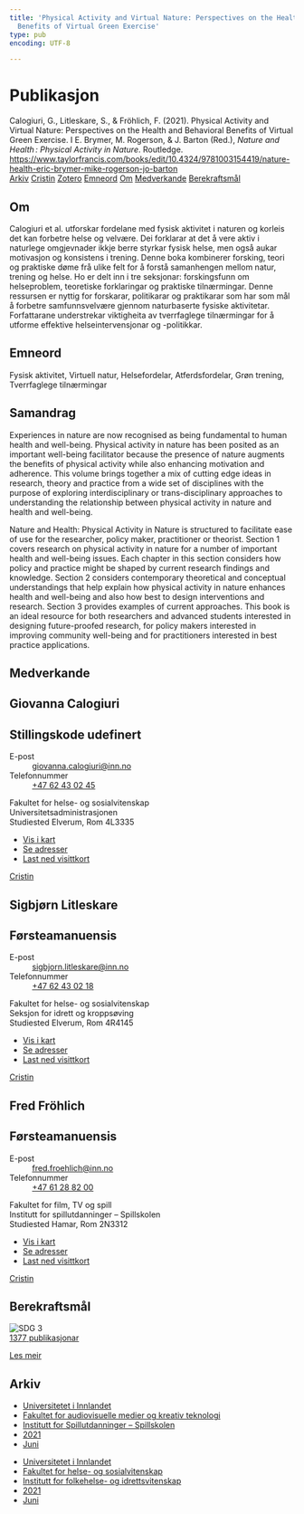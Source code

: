 ```yaml
---
title: 'Physical Activity and Virtual Nature: Perspectives on the Health and Behavioral
  Benefits of Virtual Green Exercise'
type: pub
encoding: UTF-8

---
```

<h1>Publikasjon</h1>
<article id="csl-bib-container-LWRX5D6E" class="csl-bib-container">
  <div class="csl-bib-body"> <div class="csl-entry">Calogiuri, G., Litleskare, S., &#38; Fröhlich, F. (2021). Physical Activity and Virtual Nature: Perspectives on the Health and Behavioral Benefits of Virtual Green Exercise. I E. Brymer, M. Rogerson, &#38; J. Barton (Red.), <i>Nature and Health : Physical Activity in Nature</i>. Routledge. <a href="https://www.taylorfrancis.com/books/edit/10.4324/9781003154419/nature-health-eric-brymer-mike-rogerson-jo-barton">https://www.taylorfrancis.com/books/edit/10.4324/9781003154419/nature-health-eric-brymer-mike-rogerson-jo-barton</a></div> </div>
  <div class="csl-bib-buttons">
    <a href="#taxonomy-article-LWRX5D6E" alt="archive" class="csl-bib-button">Arkiv</a>
    <a href="https://app.cristin.no/results/show.jsf?id=1915385" alt="Cristin" class="csl-bib-button">Cristin</a>
    <a href="http://zotero.org/groups/5881554/items/LWRX5D6E" alt="Zotero" class="csl-bib-button">Zotero</a>
    <a href="#keywords-article-LWRX5D6E" alt="keywords" class="csl-bib-button">Emneord</a>
    <a href="#about-article-LWRX5D6E" alt="about_pub" class="csl-bib-button">Om</a>
    <a href="#contributors-article-LWRX5D6E" alt="contributors" class="csl-bib-button">Medverkande</a>
    <a href="#sdg-article-LWRX5D6E" alt="sdg" class="csl-bib-button">Berekraftsmål</a>
  </div>
  <div id="csl-bib-meta-container-LWRX5D6E"></div>
</article>
<div id="csl-bib-meta-LWRX5D6E" class="csl-bib-meta">
  <article id="about-article-LWRX5D6E" class="about_pub-article">
    <h1>Om</h1>
    Calogiuri et al. utforskar fordelane med fysisk aktivitet i naturen og korleis det kan forbetre helse og velvære. Dei forklarar at det å vere aktiv i naturlege omgjevnader ikkje berre styrkar fysisk helse, men også aukar motivasjon og konsistens i trening. Denne boka kombinerer forsking, teori og praktiske døme frå ulike felt for å forstå samanhengen mellom natur, trening og helse. Ho er delt inn i tre seksjonar: forskingsfunn om helseproblem, teoretiske forklaringar og praktiske tilnærmingar. Denne ressursen er nyttig for forskarar, politikarar og praktikarar som har som mål å forbetre samfunnsvelvære gjennom naturbaserte fysiske aktivitetar. Forfattarane understrekar viktigheita av tverrfaglege tilnærmingar for å utforme effektive helseintervensjonar og -politikkar.
  </article>
  <article id="keywords-article-LWRX5D6E" class="keywords-article">
    <h1>Emneord</h1>
    Fysisk aktivitet, Virtuell natur, Helsefordelar, Atferdsfordelar, Grøn trening, Tverrfaglege tilnærmingar
  </article>
  <article id="abstract-article-LWRX5D6E" class="abstract-article">
    <h1>Samandrag</h1>
    Experiences in nature are now recognised as being fundamental to human health and well-being. Physical activity in nature has been posited as an important well-being facilitator because the presence of nature augments the benefits of physical activity while also enhancing motivation and adherence. This volume brings together a mix of cutting edge ideas in research, theory and practice from a wide set of disciplines with the purpose of exploring interdisciplinary or trans-disciplinary approaches to understanding the relationship between physical activity in nature and health and well-being. 
 
Nature and Health: Physical Activity in Nature is structured to facilitate ease of use for the researcher, policy maker, practitioner or theorist. Section 1 covers research on physical activity in nature for a number of important health and well-being issues. Each chapter in this section considers how policy and practice might be shaped by current research findings and knowledge. Section 2 considers contemporary theoretical and conceptual understandings that help explain how physical activity in nature enhances health and well-being and also how best to design interventions and research. Section 3 provides examples of current approaches. 
This book is an ideal resource for both researchers and advanced students interested in designing future-proofed research, for policy makers interested in improving community well-being and for practitioners interested in best practice applications.
  </article>
  <article id="contributors-article-LWRX5D6E" class="contributors-article">
    <h1>Medverkande</h1>
    <div class="personas"> <div class="vrtx-hinn-person-card"> <div class="photo"> <i class="lar la-user-circle missing-person"></i> </div> <div class="info"> <hgroup><h1>Giovanna Calogiuri</h1> <h2>Stillingskode udefinert</h2> </hgroup><dl> <dt>E-post</dt> <dd> <a href="mailto:giovanna.calogiuri@inn.no">giovanna.calogiuri@inn.no</a> </dd> <dt>Telefonnummer</dt> <dd><a href="tel:+4762430245"> +47 62 43 02 45 </a></dd> </dl> <p> Fakultet for helse- og sosialvitenskap<br> Universitetsadministrasjonen<br> Studiested Elverum, Rom 4L3335 </p> <ul class="vrtx-hinn-links"> <li><a href="https://www.google.com/maps?q=60.88177,11.53669">Vis i kart</a></li> <li><a href="https://www.inn.no/finn-en-ansatt/giovanna-calogiuri.html#vrtx-hinn-addresses">Se adresser</a></li> <li><a href="https://www.inn.no/finn-en-ansatt/giovanna-calogiuri.html?vrtx=vcf">Last ned visittkort</a></li> </ul> </div> </div> <a href="https://app.cristin.no/persons/show.jsf?id=358086" alt="Cristin URL" class="personas-cristin">Cristin</a> </div> <div class="personas"> <div class="vrtx-hinn-person-card"> <div class="photo"> <i class="lar la-user-circle missing-person"></i> </div> <div class="info"> <hgroup><h1>Sigbjørn Litleskare</h1> <h2>Førsteamanuensis</h2> </hgroup><dl> <dt>E-post</dt> <dd> <a href="mailto:sigbjorn.litleskare@inn.no">sigbjorn.litleskare@inn.no</a> </dd> <dt>Telefonnummer</dt> <dd><a href="tel:+4762430218"> +47 62 43 02 18 </a></dd> </dl> <p> Fakultet for helse- og sosialvitenskap<br> Seksjon for idrett og kroppsøving<br> Studiested Elverum, Rom 4R4145 </p> <ul class="vrtx-hinn-links"> <li><a href="https://www.google.com/maps?q=60.88156,11.53723">Vis i kart</a></li> <li><a href="https://www.inn.no/finn-en-ansatt/sigbjorn-litleskare.html#vrtx-hinn-addresses">Se adresser</a></li> <li><a href="https://www.inn.no/finn-en-ansatt/sigbjorn-litleskare.html?vrtx=vcf">Last ned visittkort</a></li> </ul> </div> </div> <a href="https://app.cristin.no/persons/show.jsf?id=477352" alt="Cristin URL" class="personas-cristin">Cristin</a> </div> <div class="personas"> <div class="vrtx-hinn-person-card"> <div class="photo"> <i class="lar la-user-circle missing-person"></i> </div> <div class="info"> <hgroup><h1>Fred Fröhlich</h1> <h2>Førsteamanuensis</h2> </hgroup><dl> <dt>E-post</dt> <dd> <a href="mailto:fred.froehlich@inn.no">fred.froehlich@inn.no</a> </dd> <dt>Telefonnummer</dt> <dd><a href="tel:+4761288200"> +47 61 28 82 00 </a></dd> </dl> <p> Fakultet for film, TV og spill<br> Institutt for spillutdanninger – Spillskolen<br> Studiested Hamar, Rom 2N3312 </p> <ul class="vrtx-hinn-links"> <li><a href="https://www.google.com/maps?q=60.79677,11.07358">Vis i kart</a></li> <li><a href="https://www.inn.no/finn-en-ansatt/fred-froehlich.html#vrtx-hinn-addresses">Se adresser</a></li> <li><a href="https://www.inn.no/finn-en-ansatt/fred-froehlich.html?vrtx=vcf">Last ned visittkort</a></li> </ul> </div> </div> <a href="https://app.cristin.no/persons/show.jsf?id=807715" alt="Cristin URL" class="personas-cristin">Cristin</a> </div>
  </article>
  <article id="sdg-article-LWRX5D6E" class="sdg-article">
    <h1>Berekraftsmål</h1>
    <div class="sdg-container"><div id="sdg3" class="sdg">
        <img src="{{< params subfolder >}}images/sdg/sdg03_nn.png" class="image" alt="SDG 3">
        <div class="sdg-overlay">
          <a href="{{< params subfolder >}}nn/archive/?sdg=3#archive" class="sdg-publication-count"><span>1377</span> publikasjonar</a>
          <p><a href="https://fn.no/om-fn/fns-baerekraftsmaal/god-helse-og-livskvalitet?lang=nno-NO" class="sdg-read-more">Les meir</a></p>
        </div>
      </div></div>
  </article>
  <article id="taxonomy-article-LWRX5D6E" class="taxonomy-article">
    <h1>Arkiv</h1>
    <ul>
      <li><a href="{{< params subfolder >}}nn/archive/?key=3DCRN523">Universitetet i Innlandet</a></li>
      <li><a href="{{< params subfolder >}}nn/archive/?key=8XUDF4FD">Fakultet for audiovisuelle medier og kreativ teknologi</a></li>
      <li><a href="{{< params subfolder >}}nn/archive/?key=BG42VG37">Institutt for Spillutdanninger – Spillskolen</a></li>
      <li><a href="{{< params subfolder >}}nn/archive/?key=ZWR7USI8">2021</a></li>
      <li><a href="{{< params subfolder >}}nn/archive/?key=JZ9BVRKH">Juni</a></li>
    </ul>
    <ul>
      <li><a href="{{< params subfolder >}}nn/archive/?key=3DCRN523">Universitetet i Innlandet</a></li>
      <li><a href="{{< params subfolder >}}nn/archive/?key=IDKFS3MX">Fakultet for helse- og sosialvitenskap</a></li>
      <li><a href="{{< params subfolder >}}nn/archive/?key=FJXE3Z8X">Institutt for folkehelse- og idrettsvitenskap</a></li>
      <li><a href="{{< params subfolder >}}nn/archive/?key=HKMXV8PC">2021</a></li>
      <li><a href="{{< params subfolder >}}nn/archive/?key=6GXGYN44">Juni</a></li>
    </ul>
  </article>
</div>
